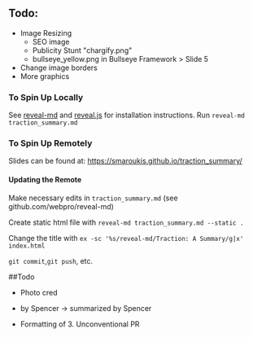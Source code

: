 ## Todo:
* Image Resizing
    * SEO image
    * Publicity Stunt "chargify.png"
    * bullseye_yellow.png in Bullseye Framework > Slide 5
* Change image borders
* More graphics

### To Spin Up Locally
See [reveal-md](https://www.github.com/webpro/reveal-md) and [reveal.js](https://www.github.com/hakimel/reveal.js) for installation instructions.
Run `reveal-md traction_summary.md`

### To Spin Up Remotely
Slides can be found at: https://smaroukis.github.io/traction_summary/

#### Updating the Remote
Make necessary edits in `traction_summary.md` (see github.com/webpro/reveal-md) 

Create static html file with `reveal-md traction_summary.md --static .`

Change the title with `ex -sc '%s/reveal-md/Traction: A Summary/g|x' index.html`

`git commit`,`git push`, etc.

##Todo
* Photo cred 
* by Spencer -> summarized by Spencer

* Formatting of 3. Unconventional PR
